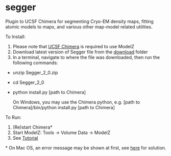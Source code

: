 # segger
Plugin to UCSF Chimera for segmenting Cryo-EM density maps, fitting atomic models to maps, and various other map-model related utilities.

To Install:

1. Please note that <a href="https://www.cgl.ucsf.edu/chimera/">UCSF Chimera</a> is required to use ModelZ
2. Download latest version of Segger file from the <a href="https://github.com/gregdp/segger/tree/master/download">download</a> folder
3. In a terminal, navigate to where the file was downloaded, then run the following commands:
* unzip Segger_2_0.zip
* cd Segger_2_0
* python install.py [path to Chimera]

  On Windows, you may use the Chimera python, e.g. [path to Chimera]/bin/python install.py [path to Chimera]

To Run:
1. (Re)start Chimera*
2. Start ModelZ: Tools -> Volume Data -> ModelZ
3. See [Tutorial](https://github.com/gregdp/modelz/blob/master/tutorials/Tutorial-ModelZ.pdf)

\* On Mac OS, an error message may be shown at first, see [here](https://www.santoshsrinivas.com/disable-gatekeeper-in-macos-sierra/) for solution.

